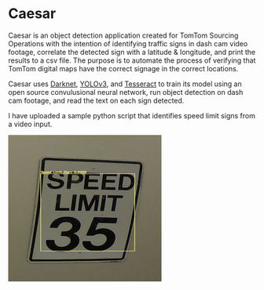 # Caesar
Caesar is an object detection application created for TomTom Sourcing Operations with the intention of identifying traffic signs
in dash cam video footage, correlate the detected sign with a latitude & longitude, and print the results to a csv file. The 
purpose is to automate the process of verifying that TomTom digital maps have the correct signage in the correct locations.

Caesar uses <a href="https://pjreddie.com/darknet/">Darknet</a>, <a href="https://pjreddie.com/darknet/yolo/">YOLOv3</a>,
and <a href="https://github.com/tesseract-ocr/tesseract">Tesseract</a> to train its model using an open source convulusional neural network,
run object detection on dash cam footage, and read the text on each sign detected.

I have uploaded a sample python script that identifies speed limit signs from a video input.

![Alt text](/speedlimitdetected.png)


